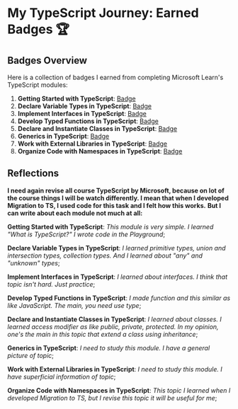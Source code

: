 # My TypeScript Journey: Earned Badges 🏆

## Badges Overview

Here is a collection of badges I earned from completing Microsoft Learn's TypeScript modules:

1. **Getting Started with TypeScript**: [Badge](https://learn.microsoft.com/api/achievements/share/en-us/VadzimTsikhaniuk-1574/Y7M2DWCR?sharingId=1D9B7335C637C67C)
2. **Declare Variable Types in TypeScript**: [Badge](https://learn.microsoft.com/api/achievements/share/en-us/VadzimTsikhaniuk-1574/4D5T3MAK?sharingId=1D9B7335C637C67C)
3. **Implement Interfaces in TypeScript**: [Badge](https://learn.microsoft.com/api/achievements/share/en-us/VadzimTsikhaniuk-1574/AQWLVHM7?sharingId=1D9B7335C637C67C)
4. **Develop Typed Functions in TypeScript**: [Badge](https://learn.microsoft.com/api/achievements/share/en-us/VadzimTsikhaniuk-1574/UF5EF6F3?sharingId=1D9B7335C637C67C)
5. **Declare and Instantiate Classes in TypeScript**: [Badge](https://learn.microsoft.com/api/achievements/share/en-us/VadzimTsikhaniuk-1574/ZPF6DV92?sharingId=1D9B7335C637C67C)
6. **Generics in TypeScript**: [Badge](https://learn.microsoft.com/api/achievements/share/en-us/VadzimTsikhaniuk-1574/HY63JTT8?sharingId=1D9B7335C637C67C)
7. **Work with External Libraries in TypeScript**: [Badge](https://learn.microsoft.com/api/achievements/share/en-us/VadzimTsikhaniuk-1574/VKR2FQWM?sharingId=1D9B7335C637C67C)
8. **Organize Code with Namespaces in TypeScript**: [Badge](https://learn.microsoft.com/api/achievements/share/en-us/VadzimTsikhaniuk-1574/DGEBM6PJ?sharingId=1D9B7335C637C67C)

## Reflections

**I need again revise all course TypeScript by Microsoft, because on lot of the course things I will be watch differently. I mean that when I developed Migration to TS, I used code for this task and I felt how this works.**
**But I can write about each module not much at all:**


**Getting Started with TypeScript**: *This module is very simple. I learned "What is TypeScript?" I wrote code in the Playground*;

**Declare Variable Types in TypeScript**: *I learned primitive types, union and intersection types, collection types. And I learned about "any" and "unknown" types*;

**Implement Interfaces in TypeScript**: *I learned about interfaces. I think that topic isn't hard. Just practice*;

**Develop Typed Functions in TypeScript**: *I made function and this similar as like JavaScript. The main, you need use type*;

**Declare and Instantiate Classes in TypeScript**: *I learned about classes. I learned access modifier as like public, private, protected. In my opinion, one's the main in this topic that extend a class using inheritance*;

**Generics in TypeScript**: *I need to study this module. I have a general picture of topic*;

**Work with External Libraries in TypeScript**: *I need to study this module. I have superficial information of topic*;

**Organize Code with Namespaces in TypeScript**: *This topic I learned when I developed Migration to TS, but I revise this topic it will be useful for me*;